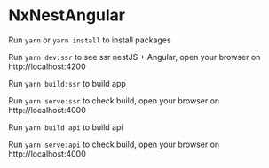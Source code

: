 

# NxNestAngular

Run `yarn` or `yarn install` to install packages

Run `yarn dev:ssr` to see ssr nestJS + Angular, open your browser on http://localhost:4200

Run `yarn build:ssr` to build app

Run `yarn serve:ssr` to check build, open your browser on http://localhost:4000

Run `yarn build api` to build api

Run `yarn serve:api` to check build, open your browser on http://localhost:4000

